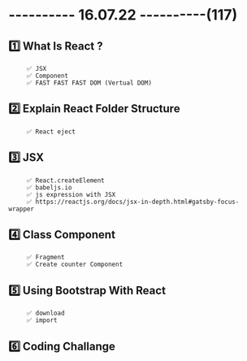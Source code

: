 # ---------- 16.07.22 ----------(117)

## 1️⃣ What Is React ?

         ✅ JSX
         ✅ Component
         ✅ FAST FAST FAST DOM (Vertual DOM)

## 2️⃣ Explain React Folder Structure

         ✅ React eject

## 3️⃣ JSX

         ✅ React.createElement
         ✅ babeljs.io
         ✅ js expression with JSX
         ✅ https://reactjs.org/docs/jsx-in-depth.html#gatsby-focus-wrapper

## 4️⃣ Class Component

         ✅ Fragment
         ✅ Create counter Component

## 5️⃣ Using Bootstrap With React

         ✅ download
         ✅ import

## 6️⃣ Coding Challange
